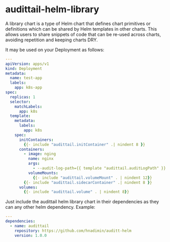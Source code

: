 # audittail-helm-library

A library chart is a type of Helm chart that defines chart primitives or definitions
which can be shared by Helm templates in other charts.
This allows users to share snippets of code that can be re-used across charts, avoiding repetition and keeping charts DRY.

It may be used on your Deployment as follows:

```yaml
---
apiVersion: apps/v1
kind: Deployment
metadata:
  name: test-app
  labels:
    app: k8s-app
spec:
  replicas: 1
  selector:
    matchLabels:
      app: k8s
  template:
    metadata:
      labels:
        app: k8s
    spec:
      initContainers:
        {{- include "audittail.initContainer" .| nindent 8 }}
      containers:
        - image: nging
          name: nginx
          args:
            - --audit-log-path={{ template "audittail.auditLogPath" }}
          volumeMounts:
            {{- include "audittail.volumeMount" . | nindent 12}}
        {{- include "audittail.sidecarContainer" .| nindent 8 }}
      volumes:
        {{- include "audittail.volume" . | nindent 8}}
```

Just include the audittail helm library chart in their dependencies as they can any other helm dependency.
Example:

```yaml
---
dependencies:
  - name: audittail
    repository: https://github.com/hnadimin/auditt-helm
    version: 1.0.0

